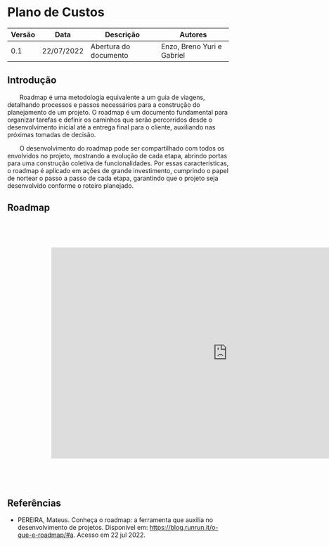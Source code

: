 # Plano de Custos

| Versão | Data       | Descrição | Autores |
| ------ | ---------- | --------- | ------- |
| 0.1    | 22/07/2022 | Abertura do documento | Enzo, Breno Yuri e Gabriel |

## Introdução

&emsp;&emsp;Roadmap é uma metodologia equivalente a um guia de viagens, detalhando processos e passos necessários para a construção do planejamento de um projeto. O roadmap é um documento fundamental para organizar tarefas e definir os caminhos que serão percorridos desde o desenvolvimento inicial até a entrega final para o cliente, auxiliando nas próximas tomadas de decisão.

&emsp;&emsp;O desenvolvimento do roadmap pode ser compartilhado com todos os envolvidos no projeto, mostrando a evolução de cada etapa, abrindo portas para uma construção coletiva de funcionalidades. Por essas características, o roadmap é aplicado em ações de grande investimento, cumprindo o papel de nortear o passo a passo de cada etapa, garantindo que o projeto seja desenvolvido conforme o roteiro planejado. 


## Roadmap

<iframe width="1000" height="600" style="-webkit-transform:scale(0.8);-moz-transform-scale(0.8);" frameborder="0" scrolling="yes" src="https://docs.google.com/spreadsheets/d/e/2PACX-1vSQmpkGOKgmA7R4bmQt4xoP1hT90Ly7dUtYgwi7KXWmVyZOLowOg4xbZ69de4oHSarA17hcf3QD_fad/pubhtml"></iframe>

## Referências

- PEREIRA, Mateus. Conheça o roadmap: a ferramenta que auxilia no desenvolvimento de projetos. Disponível em: https://blog.runrun.it/o-que-e-roadmap/#a. Acesso em 22 jul 2022.
